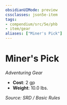 ```yaml
---
obsidianUIMode: preview
cssclasses: json5e-item
tags:
- compendium/src/5e/phb
- item/gear
aliases: ["Miner's Pick"]
---
```

# Miner's Pick
*Adventuring Gear*  

- **Cost**: 2 gp
- **Weight**: 10.0 lbs.

*Source: SRD / Basic Rules*